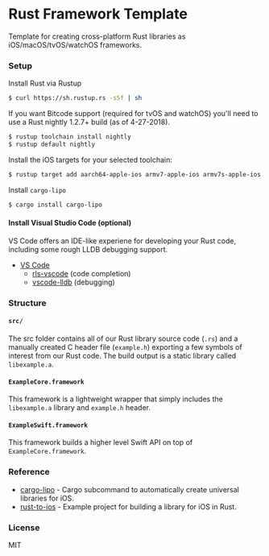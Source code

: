 # Rust Framework Template

Template for creating cross-platform Rust libraries as iOS/macOS/tvOS/watchOS frameworks.

### Setup

Install Rust via Rustup

```bash
$ curl https://sh.rustup.rs -sSf | sh
```

If you want Bitcode support (required for tvOS and watchOS) you'll need to use a Rust nightly 1.2.7+ build (as of 4-27-2018).

```bash
$ rustup toolchain install nightly
$ rustup default nightly
```

Install the iOS targets for your selected toolchain:

```bash
$ rustup target add aarch64-apple-ios armv7-apple-ios armv7s-apple-ios  x86_64-apple-ios i386-apple-ios
```

Install `cargo-lipo`

```bash
$ cargo install cargo-lipo
```

#### Install Visual Studio Code (optional)

VS Code offers an IDE-like experiene for developing your Rust code, including some rough LLDB debugging support.

* [VS Code](https://code.visualstudio.com/)
  * [rls-vscode](https://github.com/rust-lang-nursery/rls-vscode) (code completion)
  * [vscode-lldb](https://github.com/vadimcn/vscode-lldb) (debugging)

### Structure

#### `src/`

The src folder contains all of our Rust library source code (`.rs`) and a manually created C header file (`example.h`) exporting a few symbols of interest from our Rust code. The build output is a static library called `libexample.a`.


#### `ExampleCore.framework`

This framework is a lightweight wrapper that simply includes the `libexample.a` library and `example.h` header. 


#### `ExampleSwift.framework`

This framework builds a higher level Swift API on top of `ExampleCore.framework`.

### Reference

* [cargo-lipo](https://github.com/TimNN/cargo-lipo) - Cargo subcommand to automatically create universal libraries for iOS.
* [rust-to-ios](https://github.com/wojteklu/rust-to-ios) - Example project for building a library for iOS in Rust.

### License

MIT